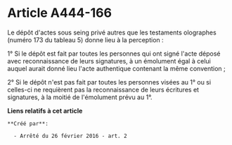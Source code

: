 # Article A444-166

Le dépôt d'actes sous seing privé autres que les testaments olographes (numéro 173 du tableau 5) donne lieu à la
perception : 

1° Si le dépôt est fait par toutes les personnes qui ont signé l'acte déposé avec reconnaissance de leurs signatures, à un
émolument égal à celui auquel aurait donné lieu l'acte authentique contenant la même convention ; 

2° Si le dépôt n'est pas fait par toutes les personnes visées au 1° ou si celles-ci ne requièrent pas la reconnaissance de
leurs écritures et signatures, à la moitié de l'émolument prévu au 1°.

**Liens relatifs à cet article**

	**Créé par**:

	  - Arrêté du 26 février 2016 - art. 2
